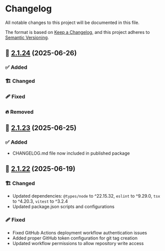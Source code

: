 # Changelog

All notable changes to this project will be documented in this file.

The format is based on [Keep a Changelog](https://keepachangelog.com/en/1.1.0/),
and this project adheres to [Semantic Versioning](http://semver.org/spec/v2.0.0.html).

## 🔖 [2.1.24] (2025-06-26)

### ✅ Added

### 🏗️ Changed

### 🩹 Fixed

### 🔥 Removed

## 🔖 [2.1.23] (2025-06-25)

### ✅ Added

- CHANGELOG.md file now included in published package

## 🔖 [2.1.22] (2025-06-19)

### 🏗️ Changed

- Updated dependencies: `@types/node` to ^22.15.32, `eslint` to ^9.29.0, `tsx` to ^4.20.3, `vitest` to ^3.2.4
- Updated package.json scripts and configurations

### 🩹 Fixed

- Fixed GitHub Actions deployment workflow authentication issues
- Added proper GitHub token configuration for git tag creation
- Updated workflow permissions to allow repository write access

<!-- Link References -->
[2.1.24]: https://github.com/aneuhold/ts-libs/compare/core-ts-api-lib-v2.1.23...core-ts-api-lib-v2.1.24
[2.1.23]: https://github.com/aneuhold/ts-libs/compare/core-ts-api-lib-v2.1.22...core-ts-api-lib-v2.1.23
[2.1.22]: https://github.com/aneuhold/ts-libs/releases/tag/core-ts-api-lib-v2.1.22

